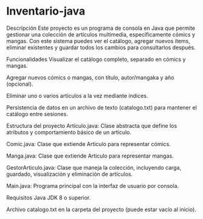 # Inventario-java
Descripción
Este proyecto es un programa de consola en Java que permite gestionar una colección de artículos multimedia, específicamente cómics y mangas. Con este sistema puedes ver el catálogo, agregar nuevos ítems, eliminar existentes y guardar todos los cambios para consultarlos después.

Funcionalidades
Visualizar el catálogo completo, separado en cómics y mangas.

Agregar nuevos cómics o mangas, con título, autor/mangaka y año (opcional).

Eliminar uno o varios artículos a la vez mediante índices.

Persistencia de datos en un archivo de texto (catalogo.txt) para mantener el catálogo entre sesiones.

Estructura del proyecto
Articulo.java: Clase abstracta que define los atributos y comportamiento básico de un artículo.

Comic.java: Clase que extiende Articulo para representar cómics.

Manga.java: Clase que extiende Articulo para representar mangas.

GestorArticulo.java: Clase que maneja la colección, incluyendo carga, guardado, visualización y eliminación de artículos.

Main.java: Programa principal con la interfaz de usuario por consola.

Requisitos
Java JDK 8 o superior.

Archivo catalogo.txt en la carpeta del proyecto (puede estar vacío al inicio).
